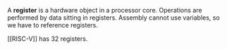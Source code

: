A **register** is a hardware object in a processor core. Operations are performed by data sitting in registers. Assembly cannot use variables, so we have to reference registers.

[[RISC-V]] has 32 registers.